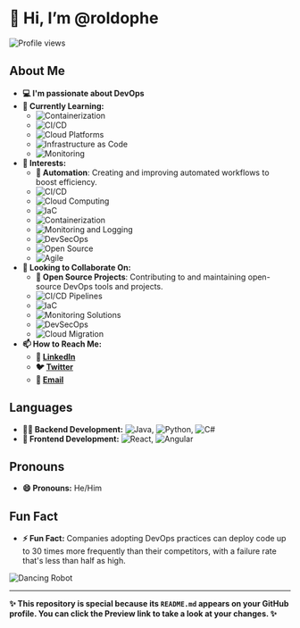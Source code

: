# 👋 Hi, I’m @roldophe

![Profile views](https://komarev.com/ghpvc/?username=roldophe&color=green)

## About Me
- **💻 I'm passionate about DevOps**
- **🌱 Currently Learning:**
  - ![Containerization](https://img.shields.io/badge/Containerization-Docker%20%7C%20Kubernetes-blue)
  - ![CI/CD](https://img.shields.io/badge/CI%2FCD-Jenkins%20%7C%20GitHub%20Actions-yellow)
  - ![Cloud Platforms](https://img.shields.io/badge/Cloud%20Platforms-AWS%20%7C%20Azure%20%7C%20GCP-orange)
  - ![Infrastructure as Code](https://img.shields.io/badge/IaC-Terraform%20%7C%20Ansible-blueviolet)
  - ![Monitoring](https://img.shields.io/badge/Monitoring-Prometheus%20%7C%20Grafana-critical)
- **👀 Interests:**
  - **🤖 Automation**: Creating and improving automated workflows to boost efficiency.
  - ![CI/CD](https://img.shields.io/badge/CI%2FCD-Design%20%7C%20Maintain-brightgreen)
  - ![Cloud Computing](https://img.shields.io/badge/Cloud%20Computing-AWS%20%7C%20Azure%20%7C%20GCP-yellow)
  - ![IaC](https://img.shields.io/badge/IaC-Terraform%20%7C%20Ansible-blueviolet)
  - ![Containerization](https://img.shields.io/badge/Containerization-Docker%20%7C%20Kubernetes-blue)
  - ![Monitoring and Logging](https://img.shields.io/badge/Monitoring%20and%20Logging-Prometheus%20%7C%20Grafana%20%7C%20ELK-critical)
  - ![DevSecOps](https://img.shields.io/badge/DevSecOps-Security%20Practices%20in%20DevOps-important)
  - ![Open Source](https://img.shields.io/badge/Open%20Source-Contributor-brightgreen)
  - ![Agile](https://img.shields.io/badge/Agile-Practices%20%7C%20Methodologies-blue)
- **💞️ Looking to Collaborate On:**
  - **🌟 Open Source Projects**: Contributing to and maintaining open-source DevOps tools and projects.
  - ![CI/CD Pipelines](https://img.shields.io/badge/CI%2FCD%20Pipelines-Implement%20%7C%20Efficient-ff69b4)
  - ![IaC](https://img.shields.io/badge/IaC-Develop%20%7C%20Optimize-blueviolet)
  - ![Monitoring Solutions](https://img.shields.io/badge/Monitoring%20Solutions-Setup%20%7C%20Optimize-critical)
  - ![DevSecOps](https://img.shields.io/badge/DevSecOps-Security%20Practices%20in%20DevOps-important)
  - ![Cloud Migration](https://img.shields.io/badge/Cloud%20Migration-Plan%20%7C%20Execute-00aced)
- **📫 How to Reach Me:**
  - **🔗 [LinkedIn](https://www.linkedin.com/in/your-profile)**
  - **🐦 [Twitter](https://twitter.com/your-profile)**
  - **📧 [Email](mailto:khoemradom1771@gmail.com)**

## Languages
- **👨‍💻 Backend Development:** ![Java](https://img.shields.io/badge/Java-Spring%20Boot-green), ![Python](https://img.shields.io/badge/Python-blue), ![C#](https://img.shields.io/badge/C%23-purple)
- **🎨 Frontend Development:** ![React](https://img.shields.io/badge/ReactJS-blue), ![Angular](https://img.shields.io/badge/AngularJS-red)

## Pronouns
- **😄 Pronouns:** He/Him

## Fun Fact
- **⚡ Fun Fact:** Companies adopting DevOps practices can deploy code up to 30 times more frequently than their competitors, with a failure rate that's less than half as high.

![Dancing Robot](https://media.giphy.com/media/QMHoU66sBXqqLqYvGO/giphy.gif)

---
**✨ This repository is special because its `README.md` appears on your GitHub profile. You can click the Preview link to take a look at your changes. ✨**
